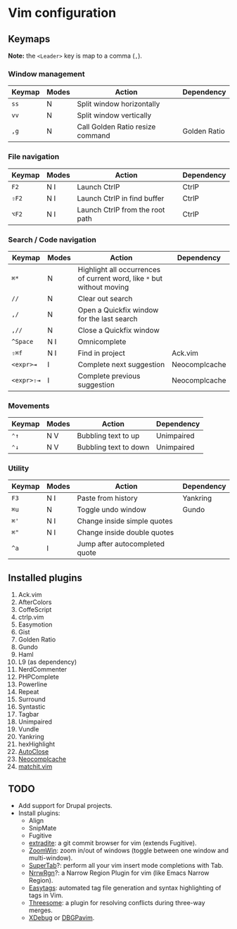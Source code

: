 Vim configuration
=================


Keymaps
-------

**Note:** the `<Leader>` key is map to a comma (`,`).

### Window management

| Keymap   | Modes | Action | Dependency |
|----------|-------|--------|------------|
| `ss`     | N     | Split window horizontally | |
| `vv`     | N     | Split window vertically   | |
| `,g`     | N     | Call Golden Ratio resize command | Golden Ratio |

### File navigation

| Keymap   | Modes | Action | Dependency |
|----------|-------|--------|------------|
| `F2`     | N I   | Launch CtrlP | CtrlP
| `⇧F2`    | N I   | Launch CtrlP in find buffer | CtrlP
| `⌥F2`    | N I   | Launch CtrlP from the root path | CtrlP

### Search / Code navigation

| Keymap   | Modes | Action | Dependency |
|----------|-------|--------|------------|
| `⌘*`     | N     | Highlight all occurrences of current word, like `*` but without moving | |
| `//`     | N     | Clear out search | |
| `,/`     | N     | Open a Quickfix window for the last search | |
| `,//`    | N     | Close a Quickfix window | |
| `^Space` | N I   | Omnicomplete | |
| `⇧⌘f`    | N I   | Find in project | Ack.vim |
| `<expr>⇥`  | I     | Complete next suggestion | Neocomplcache |
| `<expr>⇧⇥` | I     | Complete previous suggestion | Neocomplcache |

### Movements

| Keymap   | Modes | Action | Dependency |
|----------|-------|--------|------------|
| `⌃↑`     | N   V | Bubbling text to up   | Unimpaired
| `⌃↓`     | N   V | Bubbling text to down | Unimpaired

### Utility

| Keymap   | Modes | Action | Dependency |
|----------|-------|--------|------------|
| `F3`     | N I   | Paste from history | Yankring |
| `⌘u`     | N     | Toggle undo window | Gundo |
| `⌘'`     | N I   | Change inside simple quotes | |
| `⌘"`     | N I   | Change inside double quotes | |
| `^a`     |   I   | Jump after autocompleted quote | |

Installed plugins
-----------------

1. Ack.vim
1. AfterColors
1. CoffeScript
1. ctrlp.vim
1. Easymotion
1. Gist
1. Golden Ratio
1. Gundo
1. Haml
1. L9 (as dependency)
1. NerdCommenter
1. PHPComplete
1. Powerline
1. Repeat
1. Surround
1. Syntastic
1. Tagbar
1. Unimpaired
1. Vundle
1. Yankring
1. hexHighlight
1. [AutoClose][]
1. [Neocomplcache][]
1. [matchit.vim][matchit]

TODO
----

* Add support for Drupal projects.
* Install plugins:
    - Align
    - SnipMate
    - Fugitive
    - [extradite](https://github.com/int3/vim-extradite): a git commit browser for vim (extends Fugitive).
    - [ZoomWin](https://github.com/vim-scripts/ZoomWin): zoom in/out of windows (toggle between one window and
      multi-window).
    - [SuperTab](https://github.com/ervandew/supertab/)?: perform all your vim insert mode completions with Tab.
    - [NrrwRgn](https://github.com/chrisbra/NrrwRgn])?: a Narrow Region Plugin for vim (like Emacs Narrow Region).
    - [Easytags](https://github.com/xolox/vim-easytags): automated tag file generation and syntax highlighting of tags
      in Vim.
    - [Threesome](http://stevelosh.com/projects/threesome/): a plugin for resolving conflicts during three-way merges.
    - [XDebug](https://github.com/vim-scripts/Xdebug) or [DBGPavim](https://github.com/vim-scripts/DBGPavim).

[AutoClose]: https://github.com/Townk/vim-autoclose
[Neocomplcache]: https://github.com/vim-scripts/neocomplcache
[matchit]: https://github.com/vim-scripts/matchit.zip
